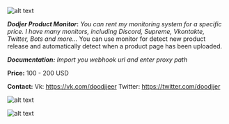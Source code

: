 ![alt text](https://i.yapx.ru/CiVQP.jpg)

**_Dodjer Product Monitor_:**
_You can rent my monitoring system for a specific price._
_I have many monitors, including Discord, Supreme, Vkontakte, Twitter, Bots and more..._
You can use monitor for detect new product release and automatically detect when a product page has been uploaded.

_**Documentation:**_
_Import you webhook url and enter proxy path_

**Price:**
100 - 200 USD

**Contact:**
Vk:    https://vk.com/doodjjeer
Twitter:     https://twitter.com/doodjjer 


![alt text](https://i.yapx.ru/CiV3V.jpg)


![alt text](https://i.yapx.ru/CiV4T.jpg)
